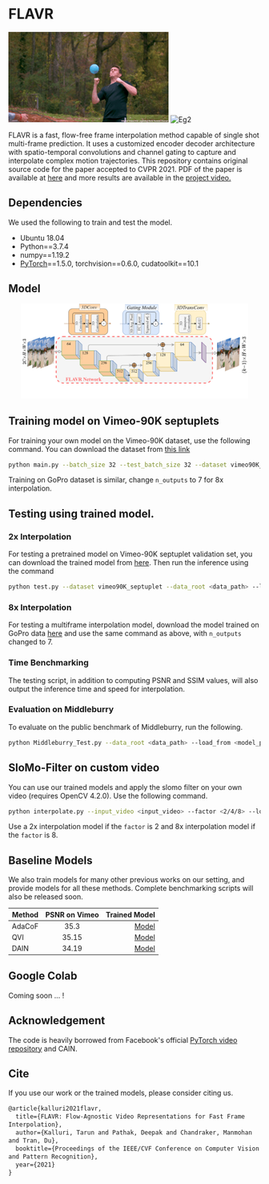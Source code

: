 # FLAVR

![Eg1](./figures/baloon.gif)
![Eg2](./figures/sprite.gif)

FLAVR is a fast, flow-free frame interpolation method capable of single shot multi-frame prediction. It uses a customized encoder decoder architecture with spatio-temporal convolutions and channel gating to capture and interpolate complex motion trajectories. This repository contains original source code for the paper accepted to CVPR 2021. PDF of the paper is available at [here](https://tarun005.github.io/files/papers/2012.08512.pdf) and more results are available in the [project video.](https://tarun005.github.io/files/papers/2012.08512.pdf)

## Dependencies

We used the following to train and test the model.

- Ubuntu 18.04
- Python==3.7.4
- numpy==1.19.2
- [PyTorch](http://pytorch.org/)==1.5.0, torchvision==0.6.0, cudatoolkit==10.1

## Model

<center><img src="./figures/arch_dia.png" width="90%"></center>

## Training model on Vimeo-90K septuplets

For training your own model on the Vimeo-90K dataset, use the following command. You can download the dataset from [this link](http://toflow.csail.mit.edu/)
``` bash
python main.py --batch_size 32 --test_batch_size 32 --dataset vimeo90K_septuplet --loss 1*L1 --max_epoch 200 --lr 0.0002 --data_root <dataset_path> --n_outputs 1
```

Training on GoPro dataset is similar, change `n_outputs` to 7 for 8x interpolation.

## Testing using trained model.

### 2x Interpolation
For testing a pretrained model on Vimeo-90K septuplet validation set, you can download the trained model from [here](https://drive.google.com/drive/folders/1M6ec7t59exOSlx_Wp6K9_njBlLH2IPBC?usp=sharing). Then run the inference using the command
```bash
python test.py --dataset vimeo90K_septuplet --data_root <data_path> --load_from <saved_model> --n_outputs 1
```

### 8x Interpolation
For testing a multiframe interpolation model, download the model trained on GoPro data [here](https://drive.google.com/drive/folders/1Gd2l69j7UC1Zua7StbUNcomAAhmE-xFb?usp=sharing) and use the same command as above, with `n_outputs` changed to 7.

### Time Benchmarking
The testing script, in addition to computing PSNR and SSIM values, will also output the inference time and speed for interpolation. 

### Evaluation on Middleburry

To evaluate on the public benchmark of Middleburry, run the following.
```bash
python Middleburry_Test.py --data_root <data_path> --load_from <model_path> 
```

## SloMo-Filter on custom video

You can use our trained models and apply the slomo filter on your own video (requires OpenCV 4.2.0). Use the following command.
```bash
python interpolate.py --input_video <input_video> --factor <2/4/8> --load_model <model_path>
```

Use a 2x interpolation model if the `factor` is 2 and 8x interpolation model if the `factor` is 8.

## Baseline Models

We also train models for many other previous works on our setting, and provide models for all these methods. Complete benchmarking scripts will also be released soon.

 Method        | PSNR on Vimeo           | Trained Model  |
| ------------- |:-------------:| -----:|
| AdaCoF      | 35.3 | [Model](https://drive.google.com/file/d/19Y2TDZkSbRgNu-OItvqk3qn5cBWGg1RT/view?usp=sharing) |
| QVI      |   35.15    | [Model](https://drive.google.com/file/d/1v2u5diGcvdTLhck8Xwu0baI4zm0JBJhI/view?usp=sharing)   |
| DAIN |   34.19   | [Model](https://drive.google.com/file/d/1RfrwrHoSX_3RIdsoQgPg9IfGAJRhOoEp/view?usp=sharing)  |

## Google Colab

Coming soon ... !

## Acknowledgement

The code is heavily borrowed from Facebook's official [PyTorch video repository](https://github.com/facebookresearch/VMZ) and CAIN.

## Cite

If you use our work or the trained models, please consider citing us. 
``` text
@article{kalluri2021flavr,
  title={FLAVR: Flow-Agnostic Video Representations for Fast Frame Interpolation},
  author={Kalluri, Tarun and Pathak, Deepak and Chandraker, Manmohan and Tran, Du},
  booktitle={Proceedings of the IEEE/CVF Conference on Computer Vision and Pattern Recognition},
  year={2021}
}
```
